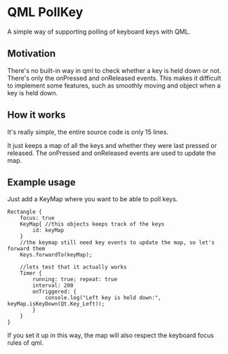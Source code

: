 # QML PollKey

A simple way of supporting polling of keyboard keys with QML.

## Motivation

There's no built-in way in qml to check whether a key is held down or not. There's only the onPressed and onReleased events. This makes it difficult to implement some features, such as smoothly moving and object when a key is held down.

## How it works

It's really simple, the entire source code is only 15 lines.

It just keeps a map of all the keys and whether they were last pressed or released. The onPressed and onReleased events are used to update the map.

## Example usage

Just add a KeyMap where you want to be able to poll keys.

    Rectangle {
        focus: true
        KeyMap{ //this objects keeps track of the keys
            id: keyMap
        }
        //the keymap still need key events to update the map, so let's forward them
        Keys.forwardTo(keyMap);
        
        //lets test that it actually works
        Timer {
            running: true; repeat: true
            interval: 200
            onTriggered: {
                console.log("Left key is held down:", keyMap.isKeyDown(Qt.Key_Left));
            }
        }
    }

If you set it up in this way, the map will also respect the keyboard focus rules of qml.
